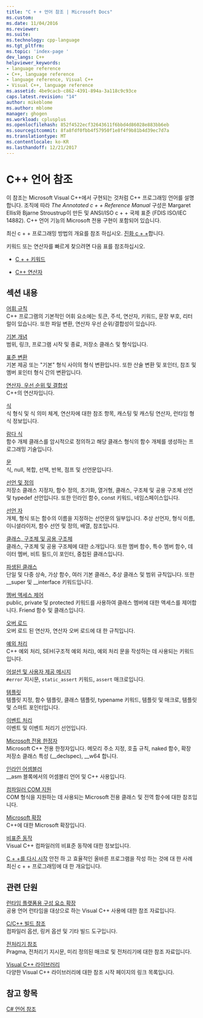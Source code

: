 ```yaml
---
title: "C + + 언어 참조 | Microsoft Docs"
ms.custom: 
ms.date: 11/04/2016
ms.reviewer: 
ms.suite: 
ms.technology: cpp-language
ms.tgt_pltfrm: 
ms.topic: 'index-page '
dev_langs: C++
helpviewer_keywords:
- language reference
- C++, language reference
- language reference, Visual C++
- Visual C++, language reference
ms.assetid: 4be9cacb-c862-4391-894a-3a118c9c93ce
caps.latest.revision: "14"
author: mikeblome
ms.author: mblome
manager: ghogen
ms.workload: cplusplus
ms.openlocfilehash: 852f4522ecf32643611f6bbd4d86028e883bb6eb
ms.sourcegitcommit: 8fa8fdf0fbb4f57950f1e8f4f9b81b4d39ec7d7a
ms.translationtype: MT
ms.contentlocale: ko-KR
ms.lasthandoff: 12/21/2017
---
```

# <a name="c-language-reference"></a>C++ 언어 참조
이 참조는 Microsoft Visual C++에서 구현되는 것처럼 C++ 프로그래밍 언어를 설명합니다. 조직에 따라 *The Annotated c + + Reference Manual* 구성은 Margaret Ellis와 Bjarne Stroustrup이 만든 및 ANSI/ISO c + + 국제 표준 (FDIS ISO/IEC 14882). C++ 언어 기능의 Microsoft 전용 구현이 포함되어 있습니다.  

최신 c + + 프로그래밍 방법의 개요를 참조 하십시오. [진화 c + +](welcome-back-to-cpp-modern-cpp.md)합니다.
  
 키워드 또는 연산자를 빠르게 찾으려면 다음 표를 참조하십시오.  
  
-   [C + + 키워드](../cpp/keywords-cpp.md)  
  
-   [C++ 연산자](../cpp/cpp-built-in-operators-precedence-and-associativity.md)  
  
## <a name="in-this-section"></a>섹션 내용  

 [어휘 규칙](../cpp/lexical-conventions.md)  
 C++ 프로그램의 기본적인 어휘 요소에는 토큰, 주석, 연산자, 키워드, 문장 부호, 리터럴이 있습니다. 또한 파일 변환, 연산자 우선 순위/결합성이 있습니다.  
  
 [기본 개념](../cpp/basic-concepts-cpp.md)  
 범위, 링크, 프로그램 시작 및 종료, 저장소 클래스 및 형식입니다.  
  
 [표준 변환](../cpp/standard-conversions.md)  
 기본 제공 또는 "기본" 형식 사이의 형식 변환입니다. 또한 산술 변환 및 포인터, 참조 및 멤버 포인터 형식 간의 변환입니다.  
  
 [연산자, 우선 순위 및 결합성](../cpp/cpp-built-in-operators-precedence-and-associativity.md)  
 C++의 연산자입니다.  
  
 [식](../cpp/expressions-cpp.md)  
 식 형식 및 식 의미 체계, 연산자에 대한 참조 항목, 캐스팅 및 캐스팅 연산자, 런타임 형식 정보입니다.  
  
 [람다 식](../cpp/lambda-expressions-in-cpp.md)  
 함수 개체 클래스를 암시적으로 정의하고 해당 클래스 형식의 함수 개체를 생성하는 프로그래밍 기술입니다.  
  
 [문](../cpp/statements-cpp.md)  
 식, null, 복합, 선택, 반복, 점프 및 선언문입니다.  
  
 [선언 및 정의](declarations-and-definitions-cpp.md)  
 저장소 클래스 지정자, 함수 정의, 초기화, 열거형, 클래스, 구조체 및 공용 구조체 선언 및 typedef 선언입니다. 또한 인라인 함수, const 키워드, 네임스페이스입니다.  
  
 [선언 자](http://msdn.microsoft.com/en-us/8a7b9b51-92bd-4ac0-b3fe-0c4abe771838)  
 개체, 형식 또는 함수의 이름을 지정하는 선언문의 일부입니다. 추상 선언자, 형식 이름, 이니셜라이저, 함수 선언 및 정의, 배열, 참조입니다.  
  
 [클래스, 구조체 및 공용 구조체](../cpp/classes-and-structs-cpp.md)  
 클래스, 구조체 및 공용 구조체에 대한 소개입니다. 또한 멤버 함수, 특수 멤버 함수, 데이터 멤버, 비트 필드,이 포인터, 중첩된 클래스입니다.  
  
 [파생된 클래스](../cpp/inheritance-cpp.md)  
 단일 및 다중 상속, 가상 함수, 여러 기본 클래스, 추상 클래스 및 범위 규칙입니다. 또한 __super 및 \__interface 키워드입니다.  
  
 [멤버 액세스 제어](../cpp/member-access-control-cpp.md)  
 public, private 및 protected 키워드를 사용하여 클래스 멤버에 대한 액세스를 제어합니다. Friend 함수 및 클래스입니다.  
  
 [오버 로드](operator-overloading.md)  
 오버 로드 된 연산자, 연산자 오버 로드에 대 한 규칙입니다.  
  
 [예외 처리](../cpp/exception-handling-in-visual-cpp.md)  
 C++ 예외 처리, SEH(구조적 예외 처리), 예외 처리 문을 작성하는 데 사용되는 키워드입니다.  
  
 [어설션 및 사용자 제공 메시지](../cpp/assertion-and-user-supplied-messages-cpp.md)  
 `#error` 지시문, `static_assert` 키워드, `assert` 매크로입니다.  
  
 [템플릿](../cpp/templates-cpp.md)  
 템플릿 지정, 함수 템플릿, 클래스 템플릿, typename 키워드, 템플릿 및 매크로, 템플릿 및 스마트 포인터입니다.  
  
 [이벤트 처리](../cpp/event-handling.md)  
 이벤트 및 이벤트 처리기 선언입니다.  
  
 [Microsoft 전용 한정자](../cpp/microsoft-specific-modifiers.md)  
 Microsoft C++ 전용 한정자입니다. 메모리 주소 지정, 호출 규칙, naked 함수, 확장 저장소 클래스 특성 (__declspec), \__w64 합니다.  
  
 [인라인 어셈블러](../assembler/inline/inline-assembler.md)  
 __asm 블록에서의 어셈블리 언어 및 C++ 사용입니다.  
  
 [컴파일러 COM 지원](../cpp/compiler-com-support.md)  
 COM 형식을 지원하는 데 사용되는 Microsoft 전용 클래스 및 전역 함수에 대한 참조입니다.  
  
 [Microsoft 확장](../cpp/microsoft-extensions.md)  
 C++에 대한 Microsoft 확장입니다.  
  
 [비표준 동작](../cpp/nonstandard-behavior.md)  
 Visual C++ 컴파일러의 비표준 동작에 대한 정보입니다.  

 [C + +를 다시 시작](welcome-back-to-cpp-modern-cpp.md) 안전 하 고 효율적인 올바른 프로그램을 작성 하는 것에 대 한 사례 최신 c + + 프로그래밍에 대 한 개요입니다.
  
## <a name="related-sections"></a>관련 단원  
 [런타임 플랫폼용 구성 요소 확장](../windows/component-extensions-for-runtime-platforms.md)  
 공용 언어 런타임을 대상으로 하는 Visual C++ 사용에 대한 참조 자료입니다.  
  
 [C/C++ 빌드 참조](../build/reference/c-cpp-building-reference.md)  
 컴파일러 옵션, 링커 옵션 및 기타 빌드 도구입니다.  
  
 [ 전처리기 참조](../preprocessor/c-cpp-preprocessor-reference.md)  
 Pragma, 전처리기 지시문, 미리 정의된 매크로 및 전처리기에 대한 참조 자료입니다.  
  
 [Visual C++ 라이브러리](../standard-library/cpp-standard-library-reference.md)  
 다양한 Visual C++ 라이브러리에 대한 참조 시작 페이지의 링크 목록입니다.  
  
## <a name="see-also"></a>참고 항목  
 [C# 언어 참조](../c-language/c-language-reference.md)